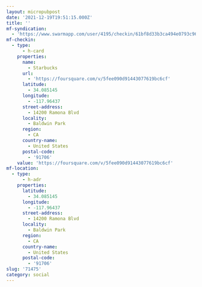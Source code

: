 ```yaml
---
layout: micropubpost
date: '2021-12-19T19:51:15.000Z'
title: ''
mf-syndication:
  - 'https://www.swarmapp.com/user/4195/checkin/61bf8d33b3ca494e0793c966'
mf-checkin:
  - type:
      - h-card
    properties:
      name:
        - Starbucks
      url:
        - 'https://foursquare.com/v/5fee090d91443077619bc6cf'
      latitude:
        - 34.085145
      longitude:
        - -117.96437
      street-address:
        - 14200 Ramona Blvd
      locality:
        - Baldwin Park
      region:
        - CA
      country-name:
        - United States
      postal-code:
        - '91706'
    value: 'https://foursquare.com/v/5fee090d91443077619bc6cf'
mf-location:
  - type:
      - h-adr
    properties:
      latitude:
        - 34.085145
      longitude:
        - -117.96437
      street-address:
        - 14200 Ramona Blvd
      locality:
        - Baldwin Park
      region:
        - CA
      country-name:
        - United States
      postal-code:
        - '91706'
slug: '71475'
category: social
---
```

